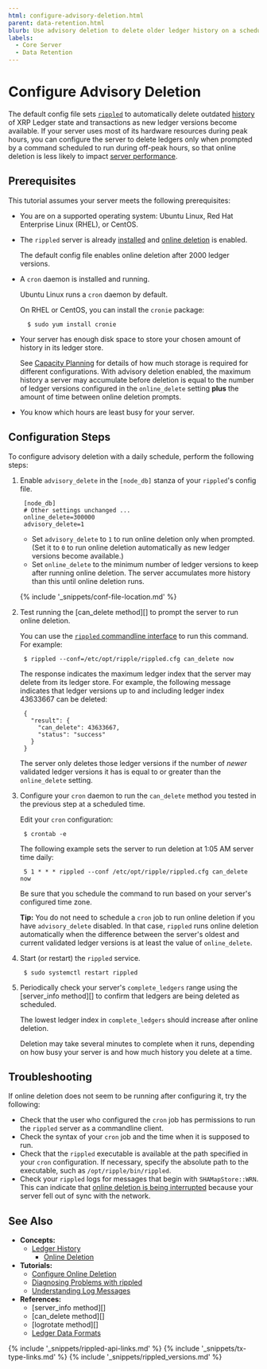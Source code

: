 ```yaml
---
html: configure-advisory-deletion.html
parent: data-retention.html
blurb: Use advisory deletion to delete older ledger history on a schedule rather than as new history becomes available.
labels:
  - Core Server
  - Data Retention
---
```

# Configure Advisory Deletion

The default config file sets [`rippled`](xrpl-servers.html) to automatically delete outdated [history](ledger-history.html) of XRP Ledger state and transactions as new ledger versions become available. If your server uses most of its hardware resources during peak hours, you can configure the server to delete ledgers only when prompted by a command scheduled to run during off-peak hours, so that online deletion is less likely to impact [server performance](capacity-planning.html).

## Prerequisites

This tutorial assumes your server meets the following prerequisites:

- You are on a supported operating system: Ubuntu Linux, Red Hat Enterprise Linux (RHEL), or CentOS.

- The `rippled` server is already [installed](install-rippled.html) and [online deletion](online-deletion.html) is enabled.

    The default config file enables online deletion after 2000 ledger versions.

- A `cron` daemon is installed and running.

    Ubuntu Linux runs a `cron` daemon by default.

    On RHEL or CentOS, you can install the `cronie` package:

        $ sudo yum install cronie

- Your server has enough disk space to store your chosen amount of history in its ledger store.

    See [Capacity Planning](capacity-planning.html) for details of how much storage is required for different configurations. With advisory deletion enabled, the maximum history a server may accumulate before deletion is equal to the number of ledger versions configured in the `online_delete` setting **plus** the amount of time between online deletion prompts.

- You know which hours are least busy for your server.

## Configuration Steps

To configure advisory deletion with a daily schedule, perform the following steps:

1. Enable `advisory_delete` in the `[node_db]` stanza of your `rippled`'s config file.

        [node_db]
        # Other settings unchanged ...
      	online_delete=300000
      	advisory_delete=1

    - Set `advisory_delete` to `1` to run online deletion only when prompted. (Set it to `0` to run online deletion automatically as new ledger versions become available.)
    - Set `online_delete` to the minimum number of ledger versions to keep after running online deletion. The server accumulates more history than this until online deletion runs.

    {% include '_snippets/conf-file-location.md' %}<!--_ -->

2. Test running the [can_delete method][] to prompt the server to run online deletion.

    You can use the [`rippled` commandline interface](get-started-using-http-websocket-apis.html#commandline) to run this command. For example:

        $ rippled --conf=/etc/opt/ripple/rippled.cfg can_delete now

    The response indicates the maximum ledger index that the server may delete from its ledger store. For example, the following message indicates that ledger versions up to and including ledger index 43633667 can be deleted:

        {
          "result": {
            "can_delete": 43633667,
            "status": "success"
          }
        }

    The server only deletes those ledger versions if the number of _newer_ validated ledger versions it has is equal to or greater than the `online_delete` setting.

3. Configure your `cron` daemon to run the `can_delete` method you tested in the previous step at a scheduled time.

    Edit your `cron` configuration:

        $ crontab -e

    The following example sets the server to run deletion at 1:05 AM server time daily:

        5 1 * * * rippled --conf /etc/opt/ripple/rippled.cfg can_delete now

    Be sure that you schedule the command to run based on your server's configured time zone.

    **Tip:** You do not need to schedule a `cron` job to run online deletion if you have `advisory_delete` disabled. In that case, `rippled` runs online deletion automatically when the difference between the server's oldest and current validated ledger versions is at least the value of `online_delete`.

4. Start (or restart) the `rippled` service.

        $ sudo systemctl restart rippled

5. Periodically check your server's `complete_ledgers` range using the [server_info method][] to confirm that ledgers are being deleted as scheduled.

    The lowest ledger index in `complete_ledgers` should increase after online deletion.

    Deletion may take several minutes to complete when it runs, depending on how busy your server is and how much history you delete at a time.

## Troubleshooting

If online deletion does not seem to be running after configuring it, try the following:

- Check that the user who configured the `cron` job has permissions to run the `rippled` server as a commandline client.
- Check the syntax of your `cron` job and the time when it is supposed to run.
- Check that the `rippled` executable is available at the path specified in your `cron` configuration. If necessary, specify the absolute path to the executable, such as `/opt/ripple/bin/rippled`.
- Check your `rippled` logs for messages that begin with `SHAMapStore::WRN`. This can indicate that [online deletion is being interrupted](online-deletion.html#interrupting-online-deletion) because your server fell out of sync with the network.

## See Also

- **Concepts:**
    - [Ledger History](ledger-history.html)
        - [Online Deletion](online-deletion.html)
- **Tutorials:**
    - [Configure Online Deletion](configure-online-deletion.html)
    - [Diagnosing Problems with rippled](diagnosing-problems.html)
    - [Understanding Log Messages](understanding-log-messages.html)
- **References:**
    - [server_info method][]
    - [can_delete method][]
    - [logrotate method][]
    - [Ledger Data Formats](ledger-data-formats.html)

<!--{# common link defs #}-->
{% include '_snippets/rippled-api-links.md' %}
{% include '_snippets/tx-type-links.md' %}
{% include '_snippets/rippled_versions.md' %}
